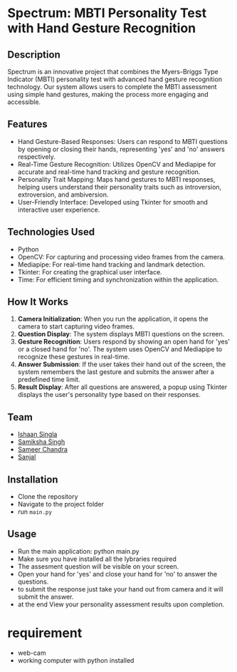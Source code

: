 # Spectrum: MBTI Personality Test with Hand Gesture Recognition

## Description
Spectrum is an innovative project that combines the Myers-Briggs Type Indicator (MBTI) personality test with advanced hand gesture recognition technology. Our system allows users to complete the MBTI assessment using simple hand gestures, making the process more engaging and accessible.


## Features
- Hand Gesture-Based Responses: Users can respond to MBTI questions by opening or closing their hands, representing 'yes' and 'no' answers respectively.
- Real-Time Gesture Recognition: Utilizes OpenCV and Mediapipe for accurate and real-time hand tracking and gesture recognition.
- Personality Trait Mapping: Maps hand gestures to MBTI responses, helping users understand their personality traits such as introversion, extroversion, and ambiversion.
- User-Friendly Interface: Developed using Tkinter for smooth and interactive user experience.

## Technologies Used
- Python
- OpenCV: For capturing and processing video frames from the camera.
- Mediapipe: For real-time hand tracking and landmark detection.
- Tkinter: For creating the graphical user interface.
- Time: For efficient timing and synchronization within the application.

## How It Works
1. **Camera Initialization**: When you run the application, it opens the camera to start capturing video frames.
2. **Question Display**: The system displays MBTI questions on the screen.
3. **Gesture Recognition**: Users respond by showing an open hand for 'yes' or a closed hand for 'no'. The system uses OpenCV and Mediapipe to recognize these gestures in real-time.
4. **Answer Submission**: If the user takes their hand out of the screen, the system remembers the last gesture and submits the answer after a predefined time limit.
5. **Result Display**: After all questions are answered, a popup using Tkinter displays the user's personality type based on their responses.

## Team
- [Ishaan Singla](https://github.com/Ishaan282)
- [Samiksha Singh](https://github.com/SamikshaSingh25)
- [Sameer Chandra](https://github.com/MajesterSmith)
- [Sanjal](https://github.com/SanjalJain)

## Installation
- Clone the repository
- Navigate to the project folder
- run `main.py`

## Usage
- Run the main application: python main.py
- Make sure you have installed all the lybraries required
- The assesment question will be visible on your screen.
- Open your hand for 'yes' and close your hand for 'no' to answer the questions.
- to submit the response just take your hand out from camera and it will submit the answer.
- at the end View your personality assessment results upon completion.

# requirement 
- web-cam
- working computer with python installed
